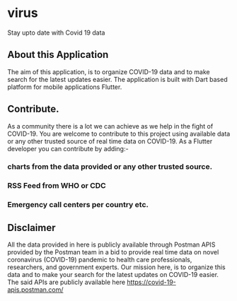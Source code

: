 # virus

Stay upto date with Covid 19 data

## About this Application

The aim of this application, is to organize COVID-19 data and to make search for the latest updates easier.
The application is built with Dart based platform for mobile applications Flutter.

## Contribute.

As a community there is a lot we can achieve as we help in the fight of COVID-19. You are welcome to contribute to this project
using available data or any other trusted source of real time data on COVID-19.
As a Flutter developer you can contribute by adding:-

### charts from the data provided or any other trusted source.
### RSS Feed from WHO or CDC
### Emergency call centers per country etc.

## Disclaimer

All the data provided in here is publicly available through Postman APIS provided by the Postman team
in a bid to provide real time data on novel coronavirus (COVID-19) pandemic to health care professionals,
researchers, and government experts.
Our mission here, is to organize this data and to make your search for the latest updates on COVID-19 easier.
The said APIs are publicly available here https://covid-19-apis.postman.com/



